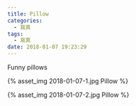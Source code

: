 ```yaml
---
title: Pillow
categories:
  - 寫真
tags:
  - 寫真
date: 2018-01-07 19:23:29
---
```

Funny pillows

{% asset_img 2018-01-07-1.jpg Pillow %}

{% asset_img 2018-01-07-2.jpg Pillow %}